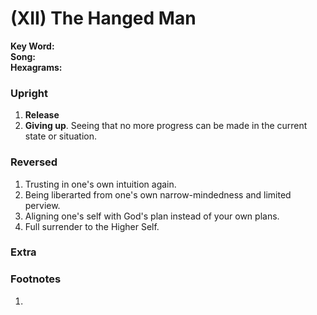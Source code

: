# (XII) The Hanged Man

**Key Word:**   
**Song:**   
**Hexagrams:** 



### Upright

1) **Release**
2) **Giving up**. Seeing that no more progress can be made in the current state or situation. 



### Reversed

1) Trusting in one's own intuition again.
2) Being liberarted from one's own narrow-mindedness and limited perview.
3) Aligning one's self with God's plan instead of your own plans.
4) Full surrender to the Higher Self. 



### Extra





### Footnotes

1. 



